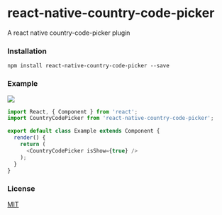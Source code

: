 # react-native-country-code-picker

A react native country-code-picker plugin

### Installation

`npm install react-native-country-code-picker --save`

### Example

<image src="https://wx3.sinaimg.cn/mw690/83509bcely1fnys0yqzsng20eg0pshe1.gif"/>

```javascript
import React, { Component } from 'react';
import CountryCodePicker from 'react-native-country-code-picker';

export default class Example extends Component {
  render() {
    return (
      <CountryCodePicker isShow={true} />
    );
  }
}
```

### License

[MIT](LICENSE)
